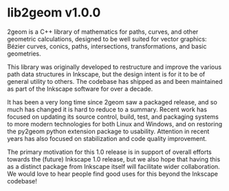 lib2geom v1.0.0
===============

2geom is a C++ library of mathematics for paths, curves, and other
geometric calculations, designed to be well suited for vector graphics:
Bézier curves, conics, paths, intersections, transformations, and basic
geometries.

This library was originally developed to restructure and improve the
various path data structures in Inkscape, but the design intent is for
it to be of general utility to others.  The codebase has shipped as and
been maintained as part of the Inkscape software for over a decade.

It has been a very long time since 2geom saw a packaged release, and so
much has changed it is hard to reduce to a summary.  Recent work has
focused on updating its source control, build, test, and packaging
systems to more modern technologies for both Linux and Windows, and on
restoring the py2geom python extension package to usability.  Attention
in recent years has also focused on stabilization and code quality
improvement.

The primary motivation for this 1.0 release is in support of overall
efforts towards the (future) Inkscape 1.0 release, but we also hope that
having this as a distinct package from Inkscape itself will facilitate
wider collaboration.  We would love to hear people find good uses for
this beyond the Inkscape codebase!


